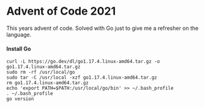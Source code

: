 Advent of Code 2021
===================

This years advent of code. Solved with Go just to give me a refresher on the language.

#### Install Go

    curl -L https://go.dev/dl/go1.17.4.linux-amd64.tar.gz -o go1.17.4.linux-amd64.tar.gz
    sudo rm -rf /usr/local/go
    sudo tar -C /usr/local -xzf go1.17.4.linux-amd64.tar.gz
    rm go1.17.4.linux-amd64.tar.gz
    echo 'export PATH=$PATH:/usr/local/go/bin' >> ~/.bash_profile
    . ~/.bash_profile
    go version
